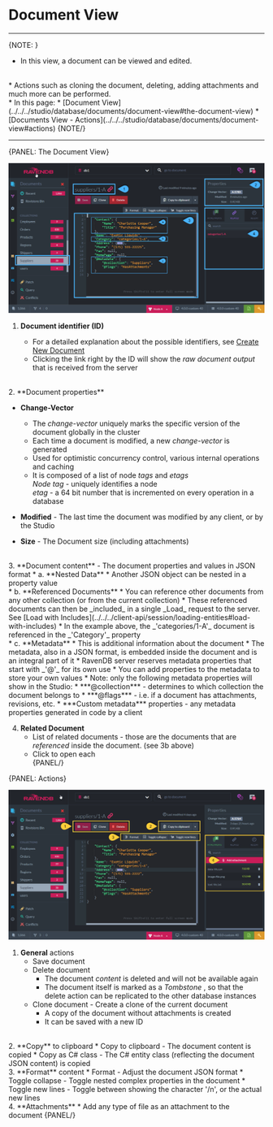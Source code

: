 ﻿# Document View
---

{NOTE: }

* In this view, a document can be viewed and edited.  
<br/>
* Actions such as cloning the document, deleting, adding attachments and much more can be performed.  
<br/>
* In this page:  
  * [Document View](../../../studio/database/documents/document-view#the-document-view)  
  * [Documents View - Actions](../../../studio/database/documents/document-view#actions)  
{NOTE/}

---

{PANEL: The Document View}

![Figure 1. Document View](images/document-view-1.png "Document: 'Suppliers/1-A' in the 'Suppliers' Collection")

1. **Document identifier (ID)**  

   * For a detailed explanation about the possible identifiers, see [Create New Document](../../../../todo-update-me-later)  
   * Clicking the link right by the ID will show the _raw document output_ that is received  from the server  
<br/>
2. **Document properties**  

   * **Change-Vector**  

     * The _change-vector_ uniquely marks the specific version of the document globally in the cluster  
     * Each time a document is modified, a new _change-vector_ is generated  
     * Used for optimistic  concurrency control, various internal operations and caching  
     * It is composed of a list of node _tags_ and _etags_  
       _Node tag_ - uniquely identifies a node  
       _etag_ - a 64 bit number that is incremented on every operation in a database  

   * **Modified** - The last time the document was modified by any client, or by the Studio  
   * **Size** - The Document size (including attachments)  
<br/>
3. **Document content** - The document properties and values in JSON format  
   * a. **Nested Data**  
        * Another JSON object can be nested in a property value  
<br/>
   * b. **Referenced Documents**  
        * You can reference other documents from any other collection (or from the current collection)  
        * These referenced documents can then be _included_ in a single _Load_ request to the server. See [Load with Includes](../../../client-api/session/loading-entities#load-with-includes)  
        * In the example above, the _'categories/1-A'_ document is referenced in the _'Category'_ property  
<br/>
   * c. **Metadata**  
        * This is additional information about the document  
        * The metadata, also in a JSON format, is embedded inside the document and is an integral part of it  
        * RavenDB server reserves metadata properties that start with _'@'_ for its own use  
        * You can add properties to the metadata to store your own values  
        * Note: only the following metadata properties will show in the Studio:  
           * ***@collection*** - determines to which collection the document belongs to  
           * ***@flags*** - i.e. if a document has attachments, revisions, etc.  
           * ***Custom metadata*** properties - any metadata properties generated in code by a client  
<br/>

4. **Related Document**  
   * List of related documents - those are the documents that are _referenced_ inside the document. (see 3b above)
   * Click to open each  
{PANEL/}

{PANEL: Actions}

![Figure 2. Document View Actions](images/document-view-2.png "Document View Actions")

1. **General** actions  
   * Save document  
   * Delete document  
     * The document _content_ is deleted and will not be available again
     * The document itself is marked as a _Tombstone_ , so that the delete action can be replicated to the other database instances  
   * Clone document - Create a clone of the current document  
     * A copy of the document without attachments is created  
     * It can be saved with a new ID  
<br/>
2. **Copy** to clipboard  
   * Copy to clipboard - The document content is copied  
   * Copy as C# class - The C# entity class (reflecting the document JSON content) is copied  
<br/>
3. **Format** content
   * Format - Adjust the document JSON format  
   * Toggle collapse - Toggle nested complex properties in the document  
   * Toggle new lines - Toggle between showing the character '/n', or the actual new lines  
<br/>
4. **Attachments**  
   * Add any type of file as an attachment to the document  
{PANEL/}
